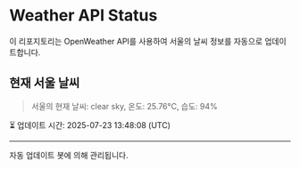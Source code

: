 
# Weather API Status

이 리포지토리는 OpenWeather API를 사용하여 서울의 날씨 정보를 자동으로 업데이트합니다.

## 현재 서울 날씨
> 서울의 현재 날씨: clear sky, 온도: 25.76°C, 습도: 94%

⏳ 업데이트 시간: 2025-07-23 13:48:08 (UTC)

---
자동 업데이트 봇에 의해 관리됩니다.
